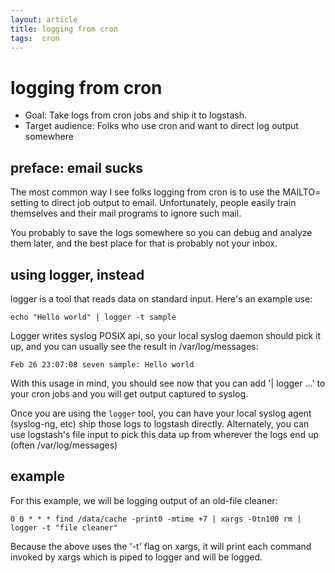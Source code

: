 ```yaml
---
layout: article
title: logging from cron
tags:  cron
---
```


# logging from cron

* Goal: Take logs from cron jobs and ship it to logstash.
* Target audience: Folks who use cron and want to direct log output somewhere

## preface: email sucks

The most common way I see folks logging from cron is to use the MAILTO= setting
to direct job output to email. Unfortunately, people easily train themselves
and their mail programs to ignore such mail.

You probably to save the logs somewhere so you can debug and analyze them later,
and the best place for that is probably not your inbox.

## using logger, instead

logger is a tool that reads data on standard input. Here's an example use:

    echo "Hello world" | logger -t sample

Logger writes syslog POSIX api, so your local syslog daemon should pick it up,
and you can usually see the result in /var/log/messages:

    Feb 26 23:07:08 seven sample: Hello world

With this usage in mind, you should see now that you can add '| logger ...' to
your cron jobs and you will get output captured to syslog.

Once you are using the `logger` tool, you can have your local syslog agent
(syslog-ng, etc) ship those logs to logstash directly. Alternately, you can use
logstash's file input to pick this data up from wherever the logs end up (often
/var/log/messages)

## example

For this example, we will be logging output of an old-file cleaner:

    0 0 * * * find /data/cache -print0 -mtime +7 | xargs -0tn100 rm | logger -t "file cleaner"

Because the above uses the '-t' flag on xargs, it will print each command
invoked by xargs which is piped to logger and will be logged.
